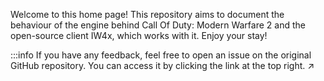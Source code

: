<!-- TITLE:IW4x - MW2 Wiki home page -->

Welcome to this home page!
This repository aims to document the behaviour of the engine behind Call Of Duty: Modern Warfare 2 and the open-source client IW4x, which works with it.
Enjoy your stay!

:::info 
If you have any feedback, feel free to open an issue on the original GitHub repository. You can access it by clicking the link at the top right. ↗
